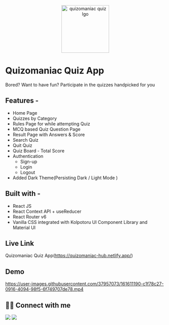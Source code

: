 <div align="center">
<img alt="quizomaniac quiz lgo" src="./public/favicon.ico" width="150px" height="150px" />
</div>

# Quizomaniac Quiz App

Bored? Want to have fun? Participate in the quizzes handpicked for you

## **Features -**

- Home Page
- Quizzes by Category
- Rules Page for while attempting Quiz
- MCQ based Quiz Question Page
- Result Page with Answers & Score
- Search Quiz
- Quit Quiz
- Quiz Board - Total Score
- Authentication
  - Sign-up
  - Login
  - Logout
- Added Dark Theme(Persisting Dark / Light Mode )

## **Built with -**

- React JS
- React Context API + useReducer
- React Router v6
- Vanilla CSS integrated with Kolpotoru UI Component Library and Material UI

## Live Link

Quizomaniac Quiz App(https://quizomaniac-hub.netlify.app/)

## Demo

https://user-images.githubusercontent.com/37957073/161611190-c1f78c27-0916-4094-98f5-6f749707de78.mp4

## 👩‍💻 Connect with me

<a href="https://twitter.com/Ifullofsunshine"><img src="https://img.shields.io/badge/Twitter-1DA1F2?style=for-the-badge&logo=twitter&logoColor=white"/></a>
<a href="https://www.linkedin.com/in/saharanitaa1230dreamer/"><img src="https://img.shields.io/badge/LinkedIn-0077B5?style=for-the-badge&logo=linkedin&logoColor=white"/></a>
